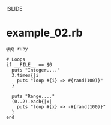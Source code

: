!SLIDE 
# example_02.rb #

    @@@ ruby
    
    # Loops
    if __FILE__ == $0
      puts "Integer...."
      3.times{|i|
        puts "loop #{i} => #{rand(100)}"
      }
    
      puts "Range...."
      (0..2).each{|x|
        puts "loop #{x} => -#{rand(100)}"
      }
    end
